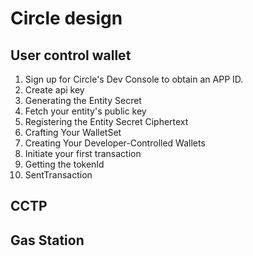 # Circle design 
## User control wallet 
1. Sign up for Circle's Dev Console to obtain an APP ID.
2. Create api key
3. Generating the Entity Secret
4. Fetch your entity's public key
5. Registering the Entity Secret Ciphertext
6. Crafting Your WalletSet
7. Creating Your Developer-Controlled Wallets
8. Initiate your first transaction
9. Getting the tokenId
10. SentTransaction


## CCTP

## Gas Station